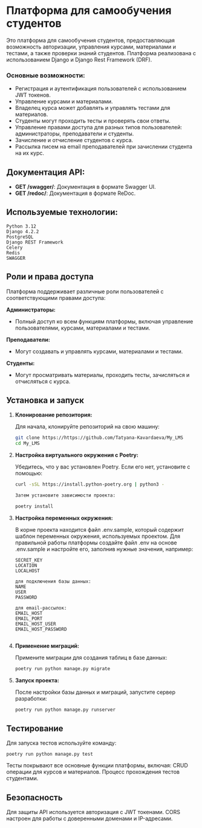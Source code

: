 # Платформа для самообучения студентов

Это платформа для самообучения студентов, предоставляющая возможность авторизации, управления курсами, материалами и
тестами, а также проверки знаний студентов. Платформа реализована с использованием Django и Django Rest Framework (DRF).

### Основные возможности:

- Регистрация и аутентификация пользователей с использованием JWT токенов.
- Управление курсами и материалами.
- Владелец курса может добавлять и управлять тестами для материалов.
- Студенты могут проходить тесты и проверять свои ответы.
- Управление правами доступа для разных типов пользователей: администраторы, преподаватели и студенты.
- Зачисление и отчисление студентов с курса.
- Рассылка писем на email преподавателей при зачислении студента на их курс.

## Документация API:

- **GET /swagger/**: Документация в формате Swagger UI.
- **GET /redoc/**: Документация в формате ReDoc.

## Используемые технологии:

    Python 3.12
    Django 4.2.2
    PostgreSQL
    Django REST Framework
    Celery
    Redis
    SWAGGER

## Роли и права доступа

Платформа поддерживает различные роли пользователей с соответствующими правами доступа:

**Администраторы:**

- Полный доступ ко всем функциям платформы, включая управление пользователями, курсами, материалами и тестами.

**Преподаватели:**

- Могут создавать и управлять курсами, материалами и тестами.

**Студенты:**

- Могут просматривать материалы, проходить тесты, зачисляться и отчисляться с курса.


## Установка и запуск

1. **Клонирование репозитория:**

   Для начала, клонируйте репозиторий на свою машину:
   ```bash
   git clone https://https://github.com/Tatyana-Kavardaeva/My_LMS
   cd My_LMS
   
2. **Настройка виртуального окружения с Poetry:**

   Убедитесь, что у вас установлен Poetry. Если его нет, установите с помощью:

    ```bash
    curl -sSL https://install.python-poetry.org | python3 -

    Затем установите зависимости проекта:

    poetry install

3. **Настройка переменных окружения:**

   В корне проекта находится файл .env.sample, который содержит шаблон переменных окружения, используемых проектом. Для
   правильной работы платформы создайте файл .env на основе .env.sample и настройте его, заполнив нужные значения,
   например:

   ````
   SECRET_KEY
   LOCATION
   LOCALHOST
   
   для подключения базы данных:
   NAME
   USER
   PASSWORD
   
   для email-рассылок:
   EMAIL_HOST
   EMAIL_PORT
   EMAIL_HOST_USER
   EMAIL_HOST_PASSWORD


4. **Применение миграций:**

   Примените миграции для создания таблиц в базе данных:

    ```bash
    poetry run python manage.py migrate

5. **Запуск проекта:**

   После настройки базы данных и миграций, запустите сервер разработки:

    ```bash
    poetry run python manage.py runserver

## Тестирование

Для запуска тестов используйте команду:

    poetry run python manage.py test

Тесты покрывают все основные функции платформы, включая:
CRUD операции для курсов и материалов.
Процесс прохождения тестов студентами.

## Безопасность

Для защиты API используется авторизация с JWT токенами.
CORS настроен для работы с доверенными доменами и IP-адресами.
